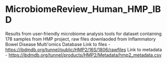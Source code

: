 # MicrobiomeReview_Human_HMP_IBD
Results from user-friendly microbiome analysis tools for dataset containing 178 samples from HMP project, raw files downlaoded from Inflammatory Bowel Disease Multi'omics Database
Link to files - https://ibdmdb.org/tunnel/public/HMP2/16S/1806/rawfiles
Link to metadata - https://ibdmdb.org/tunnel/products/HMP2/Metadata/hmp2_metadata.csv

